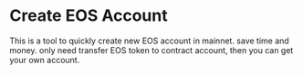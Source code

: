 # Create EOS Account
This is a tool to quickly create new EOS account in mainnet. save time and money. only need transfer EOS token to contract account, then you can get your own account.
